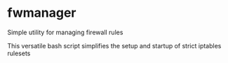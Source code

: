 # fwmanager
Simple utility for managing firewall rules

This versatile bash script simplifies the setup and startup of strict iptables rulesets
